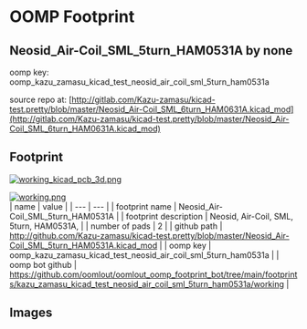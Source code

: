 # OOMP Footprint  
## Neosid_Air-Coil_SML_5turn_HAM0531A  by none  
  
oomp key: oomp_kazu_zamasu_kicad_test_neosid_air_coil_sml_5turn_ham0531a  
  
source repo at: [http://gitlab.com/Kazu-zamasu/kicad-test.pretty/blob/master/Neosid_Air-Coil_SML_6turn_HAM0631A.kicad_mod](http://gitlab.com/Kazu-zamasu/kicad-test.pretty/blob/master/Neosid_Air-Coil_SML_6turn_HAM0631A.kicad_mod)  
## Footprint  
  
[![working_kicad_pcb_3d.png](working_kicad_pcb_3d_600.png)](working_kicad_pcb_3d.png)  
  
[![working.png](working_600.png)](working.png)  
| name | value | 
| --- | --- | 
| footprint name | Neosid_Air-Coil_SML_5turn_HAM0531A | 
| footprint description | Neosid, Air-Coil, SML, 5turn, HAM0531A, | 
| number of pads | 2 | 
| github path | http://github.com/Kazu-zamasu/kicad-test.pretty/blob/master/Neosid_Air-Coil_SML_5turn_HAM0531A.kicad_mod | 
| oomp key | oomp_kazu_zamasu_kicad_test_neosid_air_coil_sml_5turn_ham0531a | 
| oomp bot github | https://github.com/oomlout/oomlout_oomp_footprint_bot/tree/main/footprints/kazu_zamasu_kicad_test_neosid_air_coil_sml_5turn_ham0531a/working | 
## Images  
